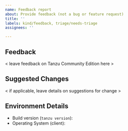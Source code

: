 ```yaml
---
name: Feedback report
about: Provide feedback (not a bug or feature request)
title: ''
labels: kind/feedback, triage/needs-triage
assignees: ''

---
```


## Feedback

< leave feedback on Tanzu Community Edition here >

## Suggested Changes

< if applicable, leave details on suggestions for change >

## Environment Details

* Build version (`tanzu version`):  
* Operating System (client):
